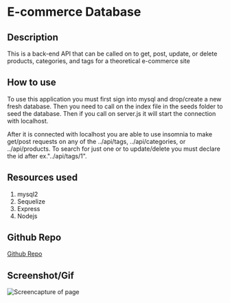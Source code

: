 # E-commerce Database

## Description

This is a back-end API that can be called on to get, post, update, or delete products, categories, and tags for a theoretical e-commerce site

## How to use

To use this application you must first sign into mysql and drop/create a new fresh database. Then you need to call on the index file in the seeds folder to seed the database. Then if you call on server.js it will start the connection with localhost.

After it is connected with localhost you are able to use insomnia to make get/post requests on any of the ../api/tags, ../api/categories, or ../api/products. To search for just one or to update/delete you must declare the id after ex."../api/tags/1".

## Resources used

1. mysql2
2. Sequelize
3. Express
4. Nodejs

## Github Repo

<a href = "https://github.com/jgood13/e-commerce-database"
target="_blank">Github Repo</a>

## Screenshot/Gif

![Screencapture of page](./assets/images/ecommerce_gif.gif "Page GIF")
